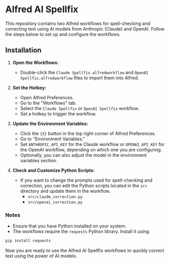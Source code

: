 # Alfred AI Spellfix

This repository contains two Alfred workflows for spell-checking and correcting text using AI models from Anthropic (Claude) and OpenAI. Follow the steps below to set up and configure the workflows.

## Installation

1. **Open the Workflows:**
   - Double-click the `Claude Spellfix.alfredworkflow` and `OpenAI Spellfix.alfredworkflow` files to import them into Alfred.

2. **Set the Hotkey:**
   - Open Alfred Preferences.
   - Go to the "Workflows" tab.
   - Select the `Claude Spellfix` or `OpenAI Spellfix` workflow.
   - Set a hotkey to trigger the workflow.

3. **Update the Environment Variables:**
   - Click the `{X}` button in the top right corner of Alfred Preferences.
   - Go to "Environment Variables."
   - Set `ANTHROPIC_API_KEY` for the Claude workflow or `OPENAI_API_KEY` for the OpenAI workflow, depending on which one you are configuring.
   - Optionally, you can also adjust the model in the environment variables section.

4. **Check and Customize Python Scripts:**
   - If you want to change the prompts used for spell-checking and correction, you can edit the Python scripts located in the `src` directory and update them in the workflow.
     - `src/claude_correction.py`
     - `src/openai_correction.py`


### Notes

- Ensure that you have Python installed on your system.
- The workflows require the `requests` Python library. Install it using:
```bash
pip install requests
```

Now you are ready to use the Alfred AI Spellfix workflows to quickly correct text using the power of AI models.